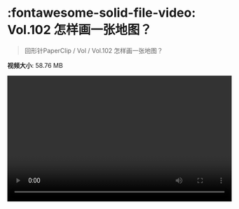 # :fontawesome-solid-file-video: Vol.102 怎样画一张地图？

> 回形针PaperClip / Vol / Vol.102 怎样画一张地图？

**视频大小**: 58.76 MB

<video id="V-e6a17d617fa9ab6fb6a408b29aad5ea3" width="512" height="288" preload="none" playsinline webkit-playsinline></video>